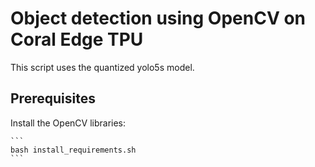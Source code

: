 # Object detection using OpenCV on Coral Edge TPU

This script uses the quantized yolo5s model.

## Prerequisites

Install the OpenCV libraries:

    ```
    bash install_requirements.sh
    ```

